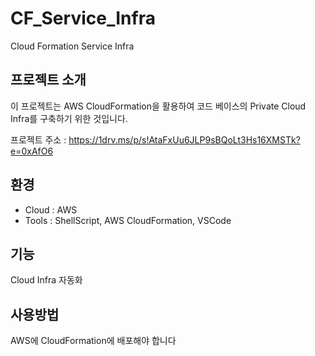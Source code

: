 # CF_Service_Infra
Cloud Formation Service Infra

## 프로젝트 소개
이 프로젝트는 AWS CloudFormation을 활용하여 코드 베이스의 Private Cloud Infra를 구축하기 위한 것입니다.

프로젝트 주소 : https://1drv.ms/p/s!AtaFxUu6JLP9sBQoLt3Hs16XMSTk?e=0xAfO6

## 환경
  - Cloud : AWS
  - Tools : ShellScript, AWS CloudFormation, VSCode

## 기능
Cloud Infra 자동화

## 사용방법
AWS에 CloudFormation에 배포해야 합니다
